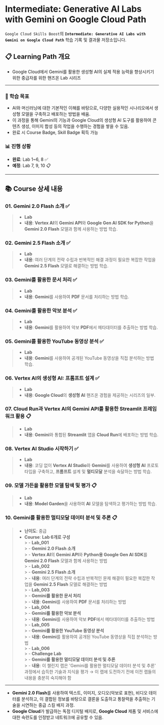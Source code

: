 # Intermediate: Generative AI Labs with Gemini on Google Cloud Path

`Google Cloud Skills Boost`의 **`Intermediate: Generative AI Labs with Gemini on Google Cloud Path`** 학습 기록 및 결과물 저장소입니다.

## 📋 Learning Path 개요

* Google Cloud에서 Gemini를 활용한 생성형 AI의 실제 적용 능력을 향상시키기 위한 중급자를 위한 핸즈온 Lab 시리즈

---

### 🎯 학습 목표
* AI와 머신러닝에 대한 기본적인 이해를 바탕으로, 다양한 실용적인 시나리오에서 생성형 모델을 구축하고 배포하는 방법을 배움.
* 이 과정을 통해 Gemini의 기능과 Google Cloud의 생성형 AI 도구를 활용하여 콘텐츠 생성, 이미지 합성 등의 작업을 수행하는 경험을 쌓을 수 있음.
* 완료 시 Course Badge, Skill Badge 획득 가능

### 📊 진행 상황
- **완료**: Lab 1~6, 8 ✅
- **예정**: Lab 7, 9, 10 📋

---

## 📚 Course 상세 내용

### 01. Gemini 2.0 Flash 소개  ✅
  > - **Lab**  
  > - **내용**: **Vertex AI**의 **Gemini API**와 **Google Gen AI SDK for Python**을 **Gemini 2.0 Flash** 모델과 함께 사용하는 방법 학습.

### 02. Gemini 2.5 Flash 소개 ✅
  > - **Lab**  
  > - **내용**: 여러 단계의 전략 수립과 반복적인 해결 과정이 필요한 복잡한 작업을 **Gemini 2.5 Flash** 모델로 해결하는 방법 학습.

### 03. Gemini를 활용한 문서 처리 ✅
  > - **Lab**  
  > - **내용**: **Gemini**를 사용하여 **PDF** 문서를 처리하는 방법 학습.

### 04. Gemini를 활용한 악보 분석 ✅
  > - **Lab**  
  > - **내용**: **Gemini**를 활용하여 악보 **PDF**에서 메타데이터를 추출하는 방법 학습.

### 05. Gemini를 활용한 YouTube 동영상 분석 ✅
  > - **Lab**  
  > - **내용**: **Gemini**를 사용하여 공개된 YouTube 동영상을 직접 분석하는 방법 학습.

### 06. Vertex AI의 생성형 AI: 프롬프트 설계 ✅
  > - **Lab**  
  > - **내용**: **Google Cloud**의 **생성형 AI** 핸즈온 경험을 제공하는 시리즈의 일부.

### 07. Cloud Run과 Vertex AI의 Gemini API를 활용한 Streamlit 프레임워크 활용 📋
  > - **Lab**  
  > - **내용**: **Gemini**와 통합된 **Streamlit** 앱을 **Cloud Run**에 배포하는 방법 학습.

### 08. Vertex AI Studio 시작하기  ✅
  > - **Lab**  
  > - **내용**: 코딩 없이 **Vertex AI Studio**와 **Gemini**를 사용하여 **생성형 AI** 프로토타입을 구축하고, **프롬프트** 설계 및 **멀티모달** 분석을 숙달하는 방법 학습.

### 09. 모델 가든을 활용한 모델 탐색 및 평가 📋
  > - **Lab**  
  > - **내용**: **Model Garden**을 사용하여 **AI** 모델을 탐색하고 평가하는 방법 학습.

### 10. Gemini를 활용한 멀티모달 데이터 분석 및 추론 📋
  > - **난이도**: 중급  
  > - **Course**: **Lab 6개로 구성**  
    > - **Lab_001**  
    >   - **Gemini 2.0 Flash 소개**  
    >    - **Vertex AI**의 **Gemini API**와 **Python용 Google Gen AI SDK**를 **Gemini 2.0 Flash** 모델과 함께 사용하는 방법  
    > - **Lab_002**  
    >   - **Gemini 2.5 Flash 소개**  
    >   - **내용**: 여러 단계의 전략 수립과 반복적인 문제 해결이 필요한 복잡한 작업을 **Gemini 2.5 Flash** 모델로 해결하는 방법  
    > - **Lab_003**  
    >   - **Gemini를 활용한 문서 처리**  
    >   - **내용**: **Gemini**를 사용하여 **PDF** 문서를 처리하는 방법  
    > - **Lab_004**  
    >   - **Gemini를 활용한 악보 분석**  
    >   - **내용**: **Gemini**를 사용하여 악보 **PDF**에서 메타데이터를 추출하는 방법  
    > - **Lab_005**  
    >   - **Gemini를 활용한 YouTube 동영상 분석**  
    >   - **내용**: **Gemini**를 활용하여 공개된 YouTube 동영상을 직접 분석하는 방법  
    > - **Lab_006**  
    >   - **Challenge Lab**  
    >   - **Gemini를 활용한 멀티모달 데이터 분석 및 추론**  
    >   - **내용**: 이 챌린지 랩은 'Gemini를 활용한 멀티모달 데이터 분석 및 추론' 과정에서 습득한 기술과 지식을 평가 → 이 랩에 도전하기 전에 이전 랩들의 내용을 충분히 숙지해야 함  
   
   ---

  * **Gemini 2.0 Flash**를 사용하여 텍스트, 이미지, 오디오(악보로 표현), 비디오 데이터를 분석하고, 이 결합된 정보를 바탕으로 결론을 도출하고 통찰력을 추출하는 기술을 시연하는 중급 스킬 배지 과정.   
  * **Google Cloud**가 발급하는 독점 디지털 배지로, **Google Cloud** 제품 및 서비스에 대한 숙련도를 인정받고 네트워크에 공유할 수 있음.
